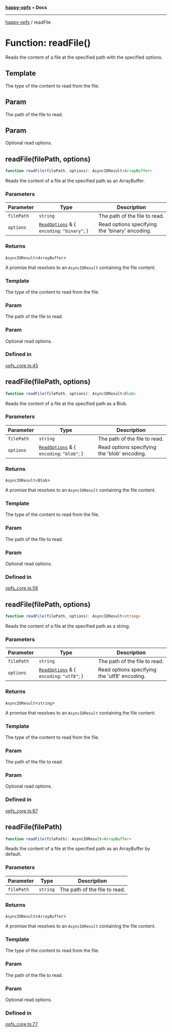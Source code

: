 [**happy-opfs**](../README.md) • **Docs**

***

[happy-opfs](../README.md) / readFile

# Function: readFile()

Reads the content of a file at the specified path with the specified options.

## Template

The type of the content to read from the file.

## Param

The path of the file to read.

## Param

Optional read options.

## readFile(filePath, options)

```ts
function readFile(filePath, options): AsyncIOResult<ArrayBuffer>
```

Reads the content of a file at the specified path as an ArrayBuffer.

### Parameters

| Parameter | Type | Description |
| ------ | ------ | ------ |
| `filePath` | `string` | The path of the file to read. |
| `options` | [`ReadOptions`](../interfaces/ReadOptions.md) & \{ `encoding`: `"binary"`; \} | Read options specifying the 'binary' encoding. |

### Returns

`AsyncIOResult`\<`ArrayBuffer`\>

A promise that resolves to an `AsyncIOResult` containing the file content.

### Template

The type of the content to read from the file.

### Param

The path of the file to read.

### Param

Optional read options.

### Defined in

[opfs\_core.ts:45](https://github.com/JiangJie/happy-opfs/blob/d11d148d6062aa7ef81f55cf9404bf8fd95c760b/src/fs/opfs_core.ts#L45)

## readFile(filePath, options)

```ts
function readFile(filePath, options): AsyncIOResult<Blob>
```

Reads the content of a file at the specified path as a Blob.

### Parameters

| Parameter | Type | Description |
| ------ | ------ | ------ |
| `filePath` | `string` | The path of the file to read. |
| `options` | [`ReadOptions`](../interfaces/ReadOptions.md) & \{ `encoding`: `"blob"`; \} | Read options specifying the 'blob' encoding. |

### Returns

`AsyncIOResult`\<`Blob`\>

A promise that resolves to an `AsyncIOResult` containing the file content.

### Template

The type of the content to read from the file.

### Param

The path of the file to read.

### Param

Optional read options.

### Defined in

[opfs\_core.ts:56](https://github.com/JiangJie/happy-opfs/blob/d11d148d6062aa7ef81f55cf9404bf8fd95c760b/src/fs/opfs_core.ts#L56)

## readFile(filePath, options)

```ts
function readFile(filePath, options): AsyncIOResult<string>
```

Reads the content of a file at the specified path as a string.

### Parameters

| Parameter | Type | Description |
| ------ | ------ | ------ |
| `filePath` | `string` | The path of the file to read. |
| `options` | [`ReadOptions`](../interfaces/ReadOptions.md) & \{ `encoding`: `"utf8"`; \} | Read options specifying the 'utf8' encoding. |

### Returns

`AsyncIOResult`\<`string`\>

A promise that resolves to an `AsyncIOResult` containing the file content.

### Template

The type of the content to read from the file.

### Param

The path of the file to read.

### Param

Optional read options.

### Defined in

[opfs\_core.ts:67](https://github.com/JiangJie/happy-opfs/blob/d11d148d6062aa7ef81f55cf9404bf8fd95c760b/src/fs/opfs_core.ts#L67)

## readFile(filePath)

```ts
function readFile(filePath): AsyncIOResult<ArrayBuffer>
```

Reads the content of a file at the specified path as an ArrayBuffer by default.

### Parameters

| Parameter | Type | Description |
| ------ | ------ | ------ |
| `filePath` | `string` | The path of the file to read. |

### Returns

`AsyncIOResult`\<`ArrayBuffer`\>

A promise that resolves to an `AsyncIOResult` containing the file content.

### Template

The type of the content to read from the file.

### Param

The path of the file to read.

### Param

Optional read options.

### Defined in

[opfs\_core.ts:77](https://github.com/JiangJie/happy-opfs/blob/d11d148d6062aa7ef81f55cf9404bf8fd95c760b/src/fs/opfs_core.ts#L77)
